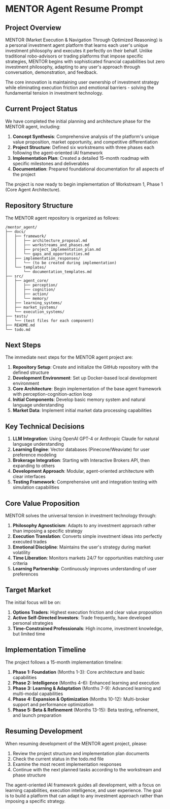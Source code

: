# MENTOR Agent Resume Prompt

## Project Overview

MENTOR (Market Execution & Navigation Through Optimized Reasoning) is a personal investment agent platform that learns each user's unique investment philosophy and executes it perfectly on their behalf. Unlike traditional robo-advisors or trading platforms that impose specific strategies, MENTOR begins with sophisticated financial capabilities but zero investment philosophy, adapting to any user's approach through conversation, demonstration, and feedback.

The core innovation is maintaining user ownership of investment strategy while eliminating execution friction and emotional barriers - solving the fundamental tension in investment technology.

## Current Project Status

We have completed the initial planning and architecture phase for the MENTOR agent, including:

1. **Concept Synthesis**: Comprehensive analysis of the platform's unique value proposition, market opportunity, and competitive differentiation
2. **Project Structure**: Defined six workstreams with three phases each following the agent-oriented iAI framework
3. **Implementation Plan**: Created a detailed 15-month roadmap with specific milestones and deliverables
4. **Documentation**: Prepared foundational documentation for all aspects of the project

The project is now ready to begin implementation of Workstream 1, Phase 1 (Core Agent Architecture).

## Repository Structure

The MENTOR agent repository is organized as follows:

```
/mentor_agent/
├── docs/
│   ├── framework/
│   │   ├── architecture_proposal.md
│   │   ├── workstreams_and_phases.md
│   │   ├── project_implementation_plan.md
│   │   └── gaps_and_opportunities.md
│   ├── implementation_responses/
│   │   └── (to be created during implementation)
│   └── templates/
│       └── documentation_templates.md
├── src/
│   ├── agent_core/
│   │   ├── perception/
│   │   ├── cognition/
│   │   ├── action/
│   │   └── memory/
│   ├── learning_systems/
│   ├── market_systems/
│   └── execution_systems/
├── tests/
│   └── (test files for each component)
├── README.md
└── todo.md
```

## Next Steps

The immediate next steps for the MENTOR agent project are:

1. **Repository Setup**: Create and initialize the GitHub repository with the defined structure
2. **Development Environment**: Set up Docker-based local development environment
3. **Core Architecture**: Begin implementation of the base agent framework with perception-cognition-action loop
4. **Initial Components**: Develop basic memory system and natural language understanding
5. **Market Data**: Implement initial market data processing capabilities

## Key Technical Decisions

1. **LLM Integration**: Using OpenAI GPT-4 or Anthropic Claude for natural language understanding
2. **Learning Engine**: Vector databases (Pinecone/Weaviate) for user preference modeling
3. **Brokerage Integration**: Starting with Interactive Brokers API, then expanding to others
4. **Development Approach**: Modular, agent-oriented architecture with clear interfaces
5. **Testing Framework**: Comprehensive unit and integration testing with simulation capabilities

## Core Value Proposition

MENTOR solves the universal tension in investment technology through:

1. **Philosophy Agnosticism**: Adapts to any investment approach rather than imposing a specific strategy
2. **Execution Translation**: Converts simple investment ideas into perfectly executed trades
3. **Emotional Discipline**: Maintains the user's strategy during market volatility
4. **Time Liberation**: Monitors markets 24/7 for opportunities matching user criteria
5. **Learning Partnership**: Continuously improves understanding of user preferences

## Target Market

The initial focus will be on:

1. **Options Traders**: Highest execution friction and clear value proposition
2. **Active Self-Directed Investors**: Trade frequently, have developed personal strategies
3. **Time-Constrained Professionals**: High income, investment knowledge, but limited time

## Implementation Timeline

The project follows a 15-month implementation timeline:

1. **Phase 1: Foundation** (Months 1-3): Core architecture and basic capabilities
2. **Phase 2: Intelligence** (Months 4-6): Enhanced learning and execution
3. **Phase 3: Learning & Adaptation** (Months 7-9): Advanced learning and multi-modal capabilities
4. **Phase 4: Expansion & Optimization** (Months 10-12): Multi-broker support and performance optimization
5. **Phase 5: Beta & Refinement** (Months 13-15): Beta testing, refinement, and launch preparation

## Resuming Development

When resuming development of the MENTOR agent project, please:

1. Review the project structure and implementation plan documents
2. Check the current status in the todo.md file
3. Examine the most recent implementation responses
4. Continue with the next planned tasks according to the workstream and phase structure

The agent-oriented iAI framework guides all development, with a focus on learning capabilities, execution intelligence, and user experience. The goal is to build a platform that can adapt to any investment approach rather than imposing a specific strategy.
